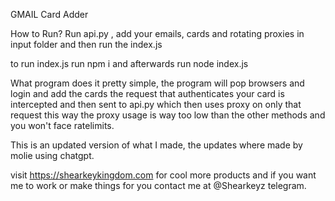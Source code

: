 GMAIL Card Adder

How to Run?
Run api.py , add your emails, cards and rotating proxies in input folder and then run the index.js

to run index.js run npm i and afterwards run node index.js

What program does it pretty simple, the program will pop browsers and login and add the cards the request that authenticates your card is intercepted and then sent to api.py which then uses proxy on only that request this way the proxy usage is way too low than the other methods and you won't face ratelimits.

This is an updated version of what I made, the updates where made by molie using chatgpt.

visit https://shearkeykingdom.com for cool more products and if you want me to work or make things for you contact me at @Shearkeyz telegram.
